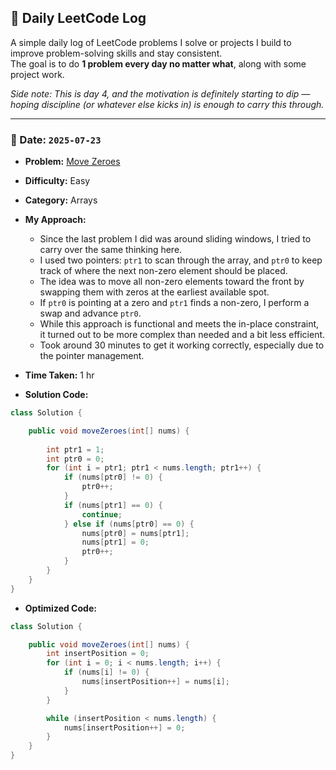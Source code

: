 ## 📘 Daily LeetCode Log

A simple daily log of LeetCode problems I solve or projects I build to improve problem-solving skills and stay consistent.  
The goal is to do **1 problem every day no matter what**, along with some project work.

*Side note: This is day 4, and the motivation is definitely starting to dip — hoping discipline (or whatever else kicks in) is enough to carry this through.*

---


### 📅 Date: `2025-07-23`

- **Problem:** [Move Zeroes](https://leetcode.com/problems/move-zeroes/)
- **Difficulty:** Easy  
- **Category:** Arrays  
- **My Approach:**  
  - Since the last problem I did was around sliding windows, I tried to carry over the same thinking here.
  - I used two pointers: `ptr1` to scan through the array, and `ptr0` to keep track of where the next non-zero element should be placed.
  - The idea was to move all non-zero elements toward the front by swapping them with zeros at the earliest available spot.
  - If `ptr0` is pointing at a zero and `ptr1` finds a non-zero, I perform a swap and advance `ptr0`.
  - While this approach is functional and meets the in-place constraint, it turned out to be more complex than needed and a bit less efficient.
  - Took around 30 minutes to get it working correctly, especially due to the pointer management.

- **Time Taken:** 1 hr  

- **Solution Code:**

```java
class Solution {

    public void moveZeroes(int[] nums) {
        
        int ptr1 = 1;
        int ptr0 = 0;
        for (int i = ptr1; ptr1 < nums.length; ptr1++) {
            if (nums[ptr0] != 0) {
                ptr0++;
            }
            if (nums[ptr1] == 0) {
                continue;
            } else if (nums[ptr0] == 0) {
                nums[ptr0] = nums[ptr1];
                nums[ptr1] = 0;
                ptr0++;
            }
        }
    }
}
```

- **Optimized Code:**

```java
class Solution {

    public void moveZeroes(int[] nums) {
        int insertPosition = 0;
        for (int i = 0; i < nums.length; i++) {
            if (nums[i] != 0) {
                nums[insertPosition++] = nums[i];
            }
        }

        while (insertPosition < nums.length) {
            nums[insertPosition++] = 0;
        }
    }
}
```